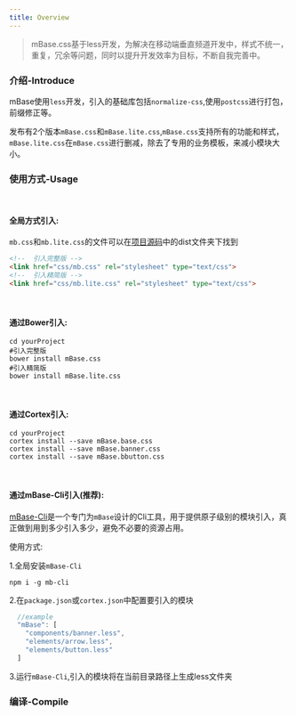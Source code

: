 ```yaml
---
title: Overview
---
```


> mBase.css基于less开发，为解决在移动端垂直频道开发中，样式不统一，重复，冗余等问题，同时以提升开发效率为目标，不断自我完善中。


### 介绍-Introduce

mBase使用`less`开发，引入的基础库包括`normalize-css`,使用`postcss`进行打包，前缀修正等。   

发布有2个版本`mBase.css`和`mBase.lite.css`,`mBase.css`支持所有的功能和样式，`mBase.lite.css`在`mBase.css`进行删减，除去了专用的业务模板，来减小模块大小。   

### 使用方式-Usage

<br />

#### 全局方式引入:

`mb.css`和`mb.lite.css`的文件可以在[项目源码](https://github.com/devWayne/mBasa.css)中的dist文件夹下找到

```html
<!--  引入完整版 -->
<link href="css/mb.css" rel="stylesheet" type="text/css">
<!--  引入精简版 -->
<link href="css/mb.lite.css" rel="stylesheet" type="text/css">
```

<br />

#### 通过Bower引入:

```shell
cd yourProject
#引入完整版
bower install mBase.css
#引入精简版
bower install mBase.lite.css
```
<br />

#### 通过Cortex引入:

```shell
cd yourProject
cortex install --save mBase.base.css
cortex install --save mBase.banner.css
cortex install --save mBase.bbutton.css
```

<br />

#### 通过mBase-Cli引入(推荐):

[mBase-Cli](https://github.com/devWayne/mBase-Cli)是一个专门为`mBase`设计的Cli工具，用于提供原子级别的模块引入，真正做到用到多少引入多少，避免不必要的资源占用。

使用方式:

1.全局安装`mBase-Cli`

```shell
npm i -g mb-cli

```
  

2.在`package.json`或`cortex.json`中配置要引入的模块

```javascript
  //example
  "mBase": [
    "components/banner.less",
    "elements/arrow.less",
    "elements/button.less"
  ]

```

3.运行```mBase-Cli```,引入的模块将在当前目录路径上生成less文件夹


### 编译-Compile


